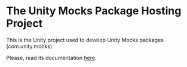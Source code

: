 # The Unity Mocks Package Hosting Project

This is the Unity project used to develop Unity Mocks packages (com.unity.mocks)

Please, read its documentation [here](UnityMocks/Packages/com.unity.mocks/README.md).